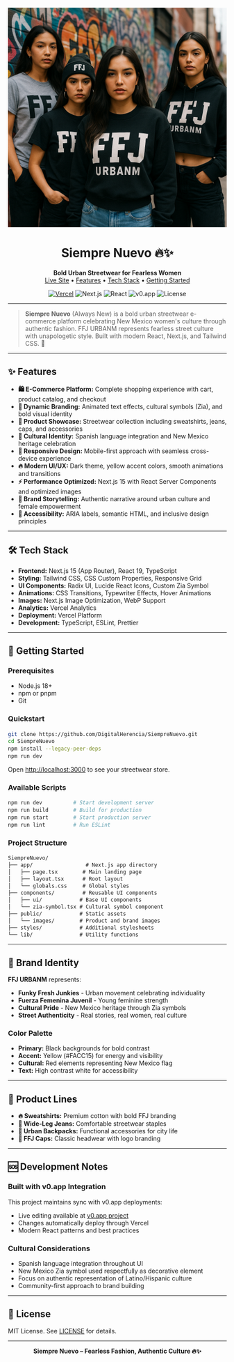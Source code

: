 <!-- Siempre Nuevo - Urban Streetwear Platform -->

<p align="center">
  <img src="public/images/ffj-models.png" alt="FFJ URBANM - Siempre Nuevo Models" width="800" />
</p>

<h1 align="center">Siempre Nuevo 🔥✨</h1>

<p align="center">
  <b>Bold Urban Streetwear for Fearless Women</b><br/>
  <a href="https://vercel.com/digital-herencia/siempre-nuevo">Live Site</a> • <a href="#features">Features</a> • <a href="#tech-stack">Tech Stack</a> • <a href="#getting-started">Getting Started</a>
</p>

<p align="center">
  <a href="https://vercel.com/digital-herencia/siempre-nuevo"><img src="https://img.shields.io/badge/Deploy-Vercel-000?logo=vercel" alt="Vercel"/></a>
  <img src="https://img.shields.io/badge/Next.js-15-blue?logo=next.js" alt="Next.js"/>
  <img src="https://img.shields.io/badge/React-19-61dafb?logo=react" alt="React"/>
  <img src="https://img.shields.io/badge/Built%20with-v0.app-black?logo=v0" alt="v0.app"/>
  <img src="https://img.shields.io/badge/License-MIT-green" alt="License"/>
</p>

---

> **Siempre Nuevo** (Always New) is a bold urban streetwear e-commerce platform celebrating 
> New Mexico women's culture through authentic fashion. FFJ URBANM represents fearless 
> street culture with unapologetic style. Built with modern React, Next.js, and Tailwind CSS. 🚀

---

## ✨ Features

- **🛍️ E-Commerce Platform:** Complete shopping experience with cart, product catalog, and checkout
- **🎨 Dynamic Branding:** Animated text effects, cultural symbols (Zia), and bold visual identity
- **👕 Product Showcase:** Streetwear collection including sweatshirts, jeans, caps, and accessories
- **🌟 Cultural Identity:** Spanish language integration and New Mexico heritage celebration
- **📱 Responsive Design:** Mobile-first approach with seamless cross-device experience
- **🔥 Modern UI/UX:** Dark theme, yellow accent colors, smooth animations and transitions
- **⚡ Performance Optimized:** Next.js 15 with React Server Components and optimized images
- **🎯 Brand Storytelling:** Authentic narrative around urban culture and female empowerment
- **🌙 Accessibility:** ARIA labels, semantic HTML, and inclusive design principles

---

## 🛠️ Tech Stack

- **Frontend:** Next.js 15 (App Router), React 19, TypeScript
- **Styling:** Tailwind CSS, CSS Custom Properties, Responsive Grid
- **UI Components:** Radix UI, Lucide React Icons, Custom Zia Symbol
- **Animations:** CSS Transitions, Typewriter Effects, Hover Animations
- **Images:** Next.js Image Optimization, WebP Support
- **Analytics:** Vercel Analytics
- **Deployment:** Vercel Platform
- **Development:** TypeScript, ESLint, Prettier

---

## 🚀 Getting Started

### Prerequisites

- Node.js 18+
- npm or pnpm
- Git

### Quickstart

```bash
git clone https://github.com/DigitalHerencia/SiempreNuevo.git
cd SiempreNuevo
npm install --legacy-peer-deps
npm run dev
```

Open [http://localhost:3000](http://localhost:3000) to see your streetwear store.

### Available Scripts

```bash
npm run dev          # Start development server
npm run build        # Build for production
npm run start        # Start production server
npm run lint         # Run ESLint
```

### Project Structure

```
SiempreNuevo/
├── app/                 # Next.js app directory
│   ├── page.tsx        # Main landing page
│   ├── layout.tsx      # Root layout
│   └── globals.css     # Global styles
├── components/         # Reusable UI components
│   ├── ui/            # Base UI components
│   └── zia-symbol.tsx # Cultural symbol component
├── public/            # Static assets
│   └── images/        # Product and brand images
├── styles/            # Additional stylesheets
└── lib/               # Utility functions
```

---

## 🎨 Brand Identity

**FFJ URBANM** represents:
- **Funky Fresh Junkies** - Urban movement celebrating individuality
- **Fuerza Femenina Juvenil** - Young feminine strength
- **Cultural Pride** - New Mexico heritage through Zia symbols
- **Street Authenticity** - Real stories, real women, real culture

### Color Palette
- **Primary:** Black backgrounds for bold contrast
- **Accent:** Yellow (#FACC15) for energy and visibility  
- **Cultural:** Red elements representing New Mexico flag
- **Text:** High contrast white for accessibility

---

## 🌟 Product Lines

- **🔥 Sweatshirts:** Premium cotton with bold FFJ branding
- **👖 Wide-Leg Jeans:** Comfortable streetwear staples
- **🎒 Urban Backpacks:** Functional accessories for city life
- **🧢 FFJ Caps:** Classic headwear with logo branding

---

## 🆘 Development Notes

### Built with v0.app Integration
This project maintains sync with v0.app deployments:
- Live editing available at [v0.app project](https://v0.app/chat/projects/u4LS2xQATpf)
- Changes automatically deploy through Vercel
- Modern React patterns and best practices

### Cultural Considerations
- Spanish language integration throughout UI
- New Mexico Zia symbol used respectfully as decorative element
- Focus on authentic representation of Latino/Hispanic culture
- Community-first approach to brand building

---

## 📝 License

MIT License. See [LICENSE](LICENSE) for details.

---

<p align="center">
  <b>Siempre Nuevo – Fearless Fashion, Authentic Culture 🔥✨</b>
</p>

<!-- End of README -->